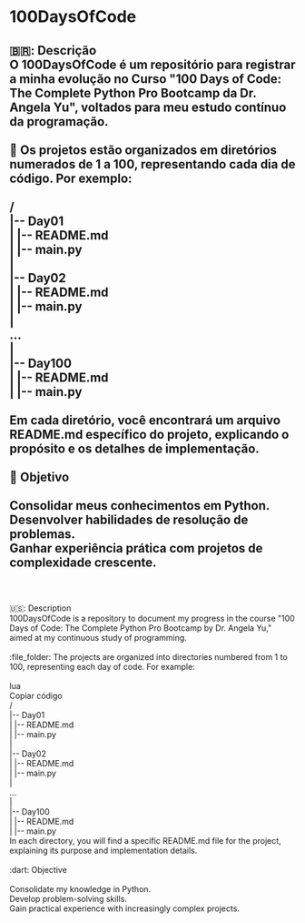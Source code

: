 # 100DaysOfCode <br />
🇧🇷: Descrição <br />
O 100DaysOfCode é um repositório para registrar a minha evolução no Curso "100 Days of Code: The Complete Python Pro Bootcamp da Dr. Angela Yu", voltados para meu estudo contínuo da programação. <br />
<br />
:file_folder: Os projetos estão organizados em diretórios numerados de 1 a 100, representando cada dia de código. Por exemplo:<br />
<br />
/<br />
|-- Day01 <br />
|   |-- README.md <br />
|   |-- main.py <br />
| <br />
|-- Day02 <br />
|   |-- README.md <br />
|   |-- main.py <br />
|<br />
... <br />
| <br />
|-- Day100 <br />
|   |-- README.md <br />
|   |-- main.py <br />
<br />
Em cada diretório, você encontrará um arquivo README.md específico do projeto, explicando o propósito e os detalhes de implementação.<br />
<br />
:dart: Objetivo <br />
<br />
Consolidar meus conhecimentos em Python.<br />
Desenvolver habilidades de resolução de problemas.<br />
Ganhar experiência prática com projetos de complexidade crescente.<br />
<br />
-----------------------------------------------------------------------------------------------------------------------------------
<br />
🇺🇸: Description <br />
100DaysOfCode is a repository to document my progress in the course "100 Days of Code: The Complete Python Pro Bootcamp by Dr. Angela Yu," aimed at my continuous study of programming.<br />
<br />
:file_folder: The projects are organized into directories numbered from 1 to 100, representing each day of code. For example: <br />
<br />
lua <br />
Copiar código <br />
/<br />
|-- Day01 <br />
|   |-- README.md<br />
|   |-- main.py<br />
|<br />
|-- Day02<br />
|   |-- README.md<br />
|   |-- main.py<br />
|<br />
...<br />
|<br />
|-- Day100<br />
|   |-- README.md<br />
|   |-- main.py<br />
In each directory, you will find a specific README.md file for the project, explaining its purpose and implementation details. <br />
<br />
:dart: Objective <br />
<br />
Consolidate my knowledge in Python. <br />
Develop problem-solving skills.<br />
Gain practical experience with increasingly complex projects.<br />

